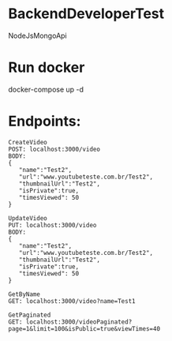 # BackendDeveloperTest
NodeJsMongoApi

# Run docker
docker-compose up -d

# Endpoints:
```
CreateVideo
POST: localhost:3000/video
BODY:
{
   "name":"Test2",
   "url":"www.youtubeteste.com.br/Test2",
   "thumbnailUrl":"Test2",
   "isPrivate":true,
   "timesViewed": 50
}
```
```
UpdateVideo
PUT: localhost:3000/video
BODY:
{
   "name":"Test2",
   "url":"www.youtubeteste.com.br/Test2",
   "thumbnailUrl":"Test2",
   "isPrivate":true,
   "timesViewed": 50
}
```
```
GetByName
GET: localhost:3000/video?name=Test1
```
```
GetPaginated
GET: localhost:3000/videoPaginated?page=1&limit=100&isPublic=true&viewTimes=40
```

